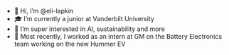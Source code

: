 - 👋 Hi, I’m @eli-lapkin
- 🎓 I’m currently a junior at Vanderbilt University
- 🤖 I’m super interested in AI, sustainability and more
- 🔋 Most recently, I worked as an intern at GM on the Battery Electronics team working on the new Hummer EV

<!---
eli-lapkin/eli-lapkin is a ✨ special ✨ repository because its `README.md` (this file) appears on your GitHub profile.
You can click the Preview link to take a look at your changes.
--->
